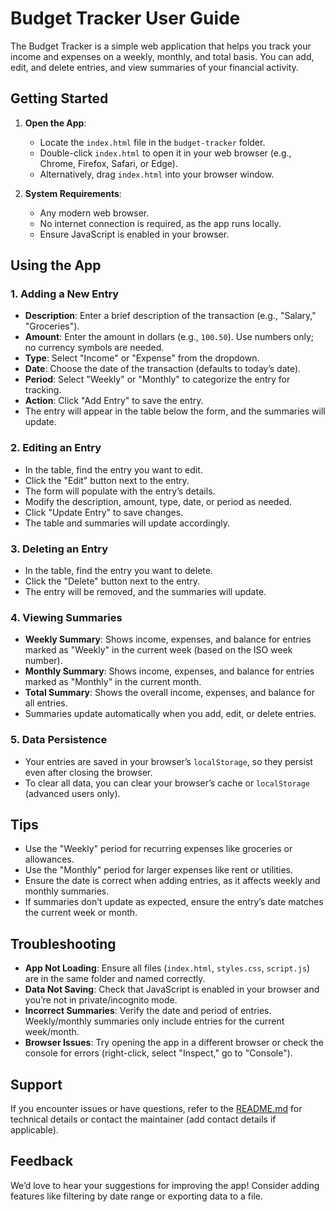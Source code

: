 # Budget Tracker User Guide

The Budget Tracker is a simple web application that helps you track your income and expenses on a weekly, monthly, and total basis. You can add, edit, and delete entries, and view summaries of your financial activity.

## Getting Started
1. **Open the App**:
   - Locate the `index.html` file in the `budget-tracker` folder.
   - Double-click `index.html` to open it in your web browser (e.g., Chrome, Firefox, Safari, or Edge).
   - Alternatively, drag `index.html` into your browser window.

2. **System Requirements**:
   - Any modern web browser.
   - No internet connection is required, as the app runs locally.
   - Ensure JavaScript is enabled in your browser.

## Using the App
### 1. Adding a New Entry
- **Description**: Enter a brief description of the transaction (e.g., "Salary," "Groceries").
- **Amount**: Enter the amount in dollars (e.g., `100.50`). Use numbers only; no currency symbols are needed.
- **Type**: Select "Income" or "Expense" from the dropdown.
- **Date**: Choose the date of the transaction (defaults to today’s date).
- **Period**: Select "Weekly" or "Monthly" to categorize the entry for tracking.
- **Action**: Click "Add Entry" to save the entry.
- The entry will appear in the table below the form, and the summaries will update.

### 2. Editing an Entry
- In the table, find the entry you want to edit.
- Click the "Edit" button next to the entry.
- The form will populate with the entry’s details.
- Modify the description, amount, type, date, or period as needed.
- Click "Update Entry" to save changes.
- The table and summaries will update accordingly.

### 3. Deleting an Entry
- In the table, find the entry you want to delete.
- Click the "Delete" button next to the entry.
- The entry will be removed, and the summaries will update.

### 4. Viewing Summaries
- **Weekly Summary**: Shows income, expenses, and balance for entries marked as "Weekly" in the current week (based on the ISO week number).
- **Monthly Summary**: Shows income, expenses, and balance for entries marked as "Monthly" in the current month.
- **Total Summary**: Shows the overall income, expenses, and balance for all entries.
- Summaries update automatically when you add, edit, or delete entries.

### 5. Data Persistence
- Your entries are saved in your browser’s `localStorage`, so they persist even after closing the browser.
- To clear all data, you can clear your browser’s cache or `localStorage` (advanced users only).

## Tips
- Use the "Weekly" period for recurring expenses like groceries or allowances.
- Use the "Monthly" period for larger expenses like rent or utilities.
- Ensure the date is correct when adding entries, as it affects weekly and monthly summaries.
- If summaries don’t update as expected, ensure the entry’s date matches the current week or month.

## Troubleshooting
- **App Not Loading**: Ensure all files (`index.html`, `styles.css`, `script.js`) are in the same folder and named correctly.
- **Data Not Saving**: Check that JavaScript is enabled in your browser and you’re not in private/incognito mode.
- **Incorrect Summaries**: Verify the date and period of entries. Weekly/monthly summaries only include entries for the current week/month.
- **Browser Issues**: Try opening the app in a different browser or check the console for errors (right-click, select "Inspect," go to "Console").

## Support
If you encounter issues or have questions, refer to the [README.md](README.md) for technical details or contact the maintainer (add contact details if applicable).

## Feedback
We’d love to hear your suggestions for improving the app! Consider adding features like filtering by date range or exporting data to a file.

